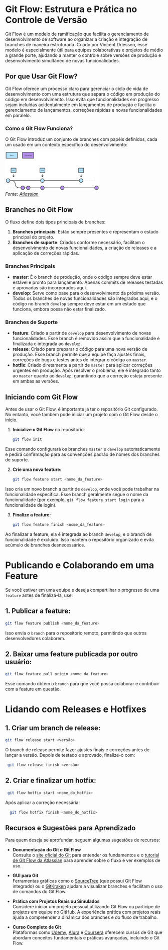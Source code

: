 # Git Flow: Estrutura e Prática no Controle de Versão

Git Flow é um modelo de ramificação que facilita o gerenciamento de desenvolvimento de software ao organizar a criação e integração de branches de maneira estruturada. Criado por Vincent Driessen, esse modelo é especialmente útil para equipes colaborativas e projetos de médio a grande porte, ajudando a manter o controle sobre versões de produção e desenvolvimento simultâneo de novas funcionalidades.

## Por que Usar Git Flow?

Git Flow oferece um processo claro para gerenciar o ciclo de vida de desenvolvimento com uma estrutura que separa o código em produção do código em desenvolvimento. Isso evita que funcionalidades em progresso sejam incluídas acidentalmente em lançamentos de produção e facilita o gerenciamento de lançamentos, correções rápidas e novas funcionalidades em paralelo.

### Como o Git Flow Funciona?

O Git Flow introduz um conjunto de branches com papéis definidos, cada um usado em um contexto específico do desenvolvimento:

![Fluxo de Trabalho do Git Flow](image.png)  
*Fonte: [Atlassian](https://www.atlassian.com/br/git/tutorials/comparing-workflows/gitflow-workflow)*

## Branches no Git Flow

O fluxo define dois tipos principais de branches:

1. **Branches principais**: Estão sempre presentes e representam o estado principal do projeto.
2. **Branches de suporte**: Criados conforme necessário, facilitam o desenvolvimento de novas funcionalidades, a criação de releases e a aplicação de correções rápidas.

### Branches Principais

- **master**: É o branch de produção, onde o código sempre deve estar estável e pronto para lançamento. Apenas commits de releases testadas e aprovadas são incorporados aqui.
- **develop**: Serve como base para o desenvolvimento da próxima versão. Todos os branches de novas funcionalidades são integrados aqui, e o código no branch `develop` sempre deve estar em um estado que funciona, embora possa não estar finalizado.

### Branches de Suporte

- **feature**: Criado a partir de `develop` para desenvolvimento de novas funcionalidades. Esse branch é removido assim que a funcionalidade é finalizada e integrada ao `develop`.
- **release**: Criado para preparar o código para uma nova versão de produção. Esse branch permite que a equipe faça ajustes finais, correções de bugs e testes antes de integrar o código ao `master`.
- **hotfix**: Criado diretamente a partir de `master` para aplicar correções urgentes em produção. Após resolver o problema, ele é integrado tanto ao `master` quanto ao `develop`, garantindo que a correção esteja presente em ambas as versões.

## Iniciando com Git Flow

Antes de usar o Git Flow, é importante já ter o repositório Git configurado. No entanto, você também pode iniciar um projeto com o Git Flow desde o início.

1. **Inicialize o Git Flow** no repositório:
   ```sh
   git flow init
	```
Esse comando configurará os branches `master` e `develop` automaticamente e pedirá confirmação para as convenções padrão de nomes dos branches de suporte.

2. **Crie uma nova feature:**
   ```sh
   git flow feature start <nome_da_feature>
	```
Isso cria um novo branch a partir de `develop`, onde você pode trabalhar na funcionalidade específica. Esse branch geralmente segue o nome da funcionalidade (por exemplo, `git flow feature start login` para a funcionalidade de login).

3. **Finalize a feature:**
   ```sh
   git flow feature finish <nome_da_feature>
	```
Ao finalizar a feature, ela é integrada ao branch `develop`, e o branch de funcionalidade é excluído. Isso mantém o repositório organizado e evita acúmulo de branches desnecessários.

# Publicando e Colaborando em uma Feature

Se você estiver em uma equipe e deseja compartilhar o progresso de uma `feature` antes de finalizá-la, use:

## 1. Publicar a feature:

   ```sh
   git flow feature publish <nome_da_feature>
```
Isso envia o `branch` para o repositório remoto, permitindo que outros desenvolvedores colaborem.

## 2. Baixar uma feature publicada por outro usuário:
   ```sh
   git flow feature pull origin <nome_da_feature>
```
Esse comando obtém o `branch` para que você possa colaborar e contribuir com a feature em questão.

# Lidando com Releases e Hotfixes

## 1. Criar um branch de release:
   ```sh
   git flow release start <versão>
```
O branch de release permite fazer ajustes finais e correções antes de lançar a versão. Depois de testado e aprovado, finalize-o com:
   ```sh
	git flow release finish <versão>
```

## 2. Criar e finalizar um hotfix:
   ```sh
	git flow hotfix start <nome_do_hotfix>
```
Após aplicar a correção necessária:
  ```sh
	git flow hotfix finish <nome_do_hotfix>
```

## Recursos e Sugestões para Aprendizado

Para quem deseja se aprofundar, seguem algumas sugestões de recursos:

- **Documentação do Git e Git Flow**  
  Consulte o [site oficial do Git](https://git-scm.com/doc) para entender os fundamentos e o [tutorial de Git Flow da Atlassian](https://www.atlassian.com/git/tutorials/comparing-workflows/gitflow-workflow) para aprender sobre o fluxo e ver exemplos de uso.

- **GUI para Git**  
  Ferramentas gráficas como o [SourceTree](https://www.sourcetreeapp.com/) (que possui Git Flow integrado) ou o [GitKraken](https://www.gitkraken.com/) ajudam a visualizar branches e facilitam o uso de comandos do Git Flow.

- **Prática com Projetos Reais ou Simulados**  
  Considere iniciar um projeto pessoal utilizando Git Flow ou participe de projetos em equipe no GitHub. A experiência prática com projetos reais ajuda a compreender a dinâmica dos branches e do fluxo de trabalho.

- **Curso Completo de Git**  
  Plataformas como [Udemy](https://www.udemy.com/), [Alura](https://www.alura.com.br/) e [Coursera](https://www.coursera.org/) oferecem cursos de Git que abordam conceitos fundamentais e práticas avançadas, incluindo o Git Flow.

